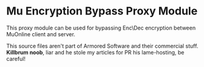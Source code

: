 Mu Encryption Bypass Proxy Module
======================================
This proxy module can be used for bypassing Enc\Dec encryption between MuOnline 
client and server.

This source files aren't part of Armored Software and their commercial stuff. **Killbrum noob**, liar and he stole my articles for PR his lame-hosting, be careful!
